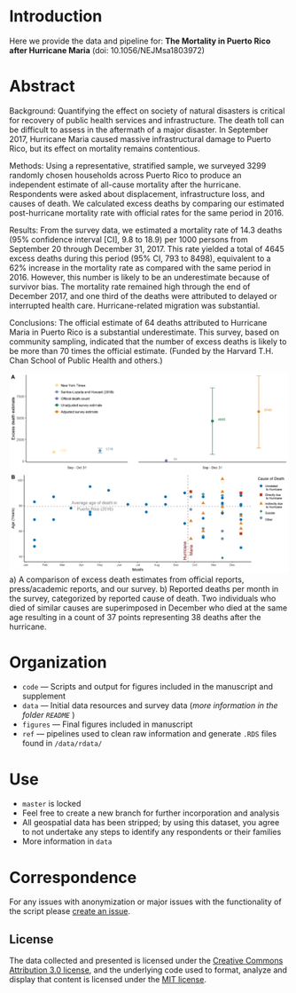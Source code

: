 # Introduction
Here we provide the data and pipeline for:  **The Mortality in Puerto Rico after Hurricane Maria** (doi: 10.1056/NEJMsa1803972)  

# Abstract

Background: 
Quantifying the effect on society of natural disasters is critical for recovery of
public health services and infrastructure. The death toll can be difficult to
assess in the aftermath of a major disaster. In September 2017, Hurricane Maria
caused massive infrastructural damage to Puerto Rico, but its effect on mortality
remains contentious.

Methods: 
Using a representative, stratified sample, we surveyed 3299 randomly chosen
households across Puerto Rico to produce an independent estimate of all-cause
mortality after the hurricane. Respondents were asked about displacement,
infrastructure loss, and causes of death. We calculated excess deaths by
comparing our estimated post-hurricane mortality rate with official rates for the
same period in 2016.

Results: 
From the survey data, we estimated a mortality rate of 14.3 deaths (95%
confidence interval [CI], 9.8 to 18.9) per 1000 persons from September 20
through December 31, 2017. This rate yielded a total of 4645 excess deaths
during this period (95% CI, 793 to 8498), equivalent to a 62% increase in the
mortality rate as compared with the same period in 2016. However, this
number is likely to be an underestimate because of survivor bias. The mortality
rate remained high through the end of December 2017, and one third of the
deaths were attributed to delayed or interrupted health care. Hurricane-related
migration was substantial.

Conclusions: 
The official estimate of 64 deaths attributed to Hurricane Maria in Puerto Rico
is a substantial underestimate. This survey, based on community sampling,
indicated that the number of excess deaths is likely to be more than 70 times
the official estimate. (Funded by the Harvard T.H. Chan School of Public
Health and others.)

![Main Figure](figures/deaths_in_pr.png "Main Figure")
a) A comparison of excess death estimates from official reports, press/academic reports, and our survey. b) Reported deaths per month in the survey, categorized by reported cause of death. Two individuals who died of similar causes are superimposed in December who died at the same age resulting in a count of 37 points representing 38 deaths after the hurricane.

# Organization
- `code`  — Scripts and output for figures included in the manuscript and supplement
- `data`  — Initial data resources and survey data (*more information in the folder `README`* )
- `figures` — Final figures included in manuscript
- `ref` — pipelines used to clean raw information and generate `.RDS` files found in `/data/rdata/`

# Use
- `master` is locked  
- Feel free to create a new branch for further incorporation and analysis  
- All geospatial data has been stripped; by using this dataset, you agree to not undertake any steps to identify any respondents or their families
- More information in `data`

# Correspondence
For any issues with anonymization or major issues with the functionality of the script please [create an issue](https://github.com/c2-d2/pr_mort_official/issues).

## License
The data collected and presented is licensed under the [Creative Commons Attribution 3.0 license](http://creativecommons.org/licenses/by/3.0/us/deed.en_US), and the underlying code used to format, analyze and display that content is licensed under the [MIT license](http://opensource.org/licenses/mit-license.php).
